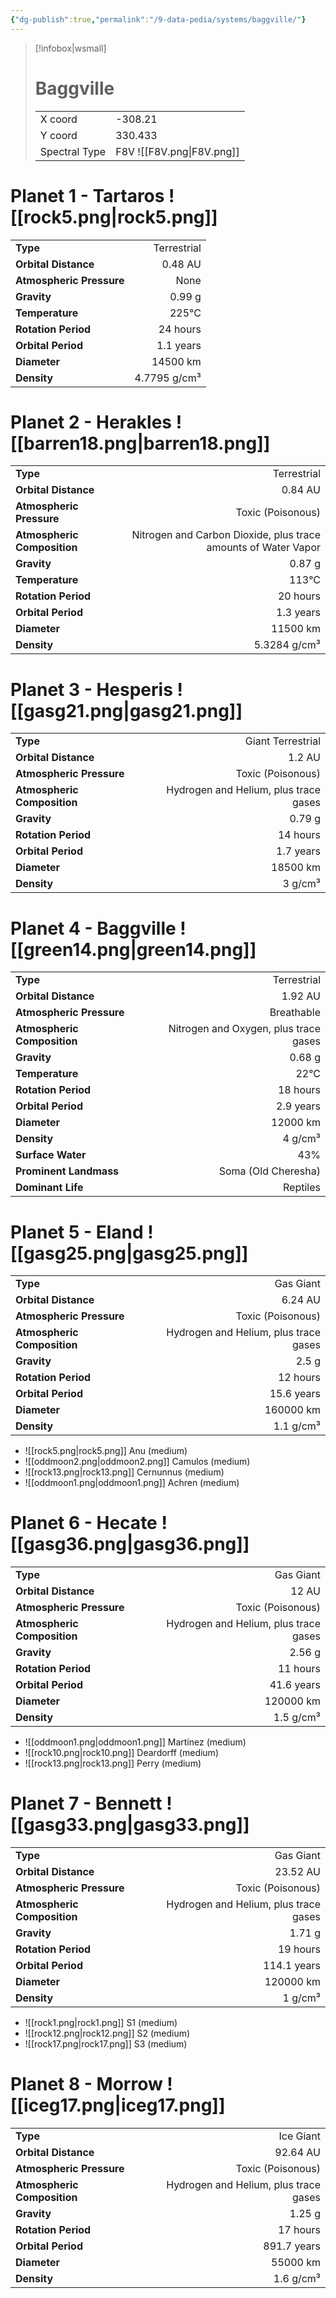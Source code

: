 ```yaml
---
{"dg-publish":true,"permalink":"/9-data-pedia/systems/baggville/"}
---
```


> [!infobox|wsmall]
> # Baggville
> | | |
> | - | - |
> | X coord | -308.21 |
> | Y coord| 330.433 |
> | Spectral Type | F8V ![[F8V.png\|F8V.png]] |

# Planet 1 - Tartaros ![[rock5.png\|rock5.png]]
|                             |                           |
| --------------------------- | -------------------------:|
| **Type**                    |             Terrestrial |
| **Orbital Distance**        |   0.48 AU |
| **Atmospheric Pressure**    |       None |
| **Gravity**                 |        0.99 g |
| **Temperature**             |    225°C |
| **Rotation Period**         |  24 hours |
| **Orbital Period** | 1.1 years |
| **Diameter**                |      14500 km | 
| **Density**                 |    4.7795 g/cm³ |





# Planet 2 - Herakles ![[barren18.png\|barren18.png]]
|                             |                           |
| --------------------------- | -------------------------:|
| **Type**                    |             Terrestrial |
| **Orbital Distance**        |   0.84 AU |
| **Atmospheric Pressure**    |       Toxic (Poisonous) |
| **Atmospheric Composition** |      Nitrogen and Carbon Dioxide, plus trace amounts of Water Vapor |
| **Gravity**                 |        0.87 g |
| **Temperature**             |    113°C |
| **Rotation Period**         |  20 hours |
| **Orbital Period** | 1.3 years |
| **Diameter**                |      11500 km | 
| **Density**                 |    5.3284 g/cm³ |





# Planet 3 - Hesperis ![[gasg21.png\|gasg21.png]]
|                             |                           |
| --------------------------- | -------------------------:|
| **Type**                    |             Giant Terrestrial |
| **Orbital Distance**        |   1.2 AU |
| **Atmospheric Pressure**    |       Toxic (Poisonous) |
| **Atmospheric Composition** |      Hydrogen and Helium, plus trace gases |
| **Gravity**                 |        0.79 g |
| **Rotation Period**         |  14 hours |
| **Orbital Period** | 1.7 years |
| **Diameter**                |      18500 km | 
| **Density**                 |    3 g/cm³ |





# Planet 4 - Baggville ![[green14.png\|green14.png]]
|                             |                           |
| --------------------------- | -------------------------:|
| **Type**                    |             Terrestrial |
| **Orbital Distance**        |   1.92 AU |
| **Atmospheric Pressure**    |       Breathable |
| **Atmospheric Composition** |      Nitrogen and Oxygen, plus trace gases |
| **Gravity**                 |        0.68 g |
| **Temperature**             |    22°C |
| **Rotation Period**         |  18 hours |
| **Orbital Period** | 2.9 years |
| **Diameter**                |      12000 km | 
| **Density**                 |    4 g/cm³ |
| **Surface Water**           |           43% | 
| **Prominent Landmass**      |         Soma (Old Cheresha) | 
| **Dominant Life**           |         Reptiles |





# Planet 5 - Eland ![[gasg25.png\|gasg25.png]]
|                             |                           |
| --------------------------- | -------------------------:|
| **Type**                    |             Gas Giant |
| **Orbital Distance**        |   6.24 AU |
| **Atmospheric Pressure**    |       Toxic (Poisonous) |
| **Atmospheric Composition** |      Hydrogen and Helium, plus trace gases |
| **Gravity**                 |        2.5 g |
| **Rotation Period**         |  12 hours |
| **Orbital Period** | 15.6 years |
| **Diameter**                |      160000 km | 
| **Density**                 |    1.1 g/cm³ |



- ![[rock5.png\|rock5.png]] Anu (medium)
- ![[oddmoon2.png\|oddmoon2.png]] Camulos (medium)
- ![[rock13.png\|rock13.png]] Cernunnus (medium)
- ![[oddmoon1.png\|oddmoon1.png]] Achren (medium)


# Planet 6 - Hecate ![[gasg36.png\|gasg36.png]]
|                             |                           |
| --------------------------- | -------------------------:|
| **Type**                    |             Gas Giant |
| **Orbital Distance**        |   12 AU |
| **Atmospheric Pressure**    |       Toxic (Poisonous) |
| **Atmospheric Composition** |      Hydrogen and Helium, plus trace gases |
| **Gravity**                 |        2.56 g |
| **Rotation Period**         |  11 hours |
| **Orbital Period** | 41.6 years |
| **Diameter**                |      120000 km | 
| **Density**                 |    1.5 g/cm³ |



- ![[oddmoon1.png\|oddmoon1.png]] Martínez (medium)
- ![[rock10.png\|rock10.png]] Deardorff (medium)
- ![[rock13.png\|rock13.png]] Perry (medium)


# Planet 7 - Bennett ![[gasg33.png\|gasg33.png]]
|                             |                           |
| --------------------------- | -------------------------:|
| **Type**                    |             Gas Giant |
| **Orbital Distance**        |   23.52 AU |
| **Atmospheric Pressure**    |       Toxic (Poisonous) |
| **Atmospheric Composition** |      Hydrogen and Helium, plus trace gases |
| **Gravity**                 |        1.71 g |
| **Rotation Period**         |  19 hours |
| **Orbital Period** | 114.1 years |
| **Diameter**                |      120000 km | 
| **Density**                 |    1 g/cm³ |



- ![[rock1.png\|rock1.png]] S1 (medium)
- ![[rock12.png\|rock12.png]] S2 (medium)
- ![[rock17.png\|rock17.png]] S3 (medium)


# Planet 8 - Morrow ![[iceg17.png\|iceg17.png]]
|                             |                           |
| --------------------------- | -------------------------:|
| **Type**                    |             Ice Giant |
| **Orbital Distance**        |   92.64 AU |
| **Atmospheric Pressure**    |       Toxic (Poisonous) |
| **Atmospheric Composition** |      Hydrogen and Helium, plus trace gases |
| **Gravity**                 |        1.25 g |
| **Rotation Period**         |  17 hours |
| **Orbital Period** | 891.7 years |
| **Diameter**                |      55000 km | 
| **Density**                 |    1.6 g/cm³ |





